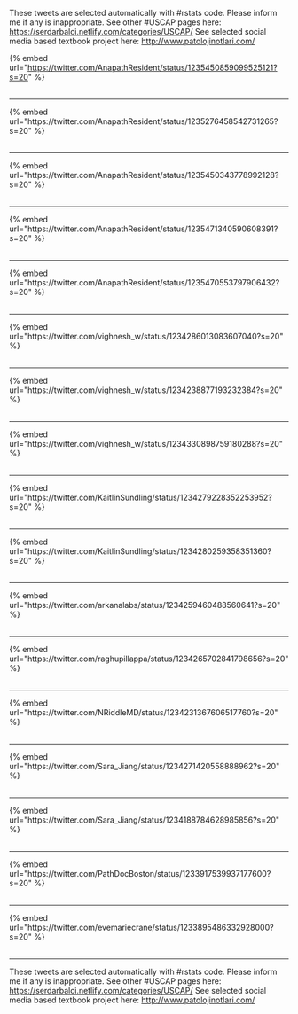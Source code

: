 

These tweets are selected automatically with #rstats code. Please inform me if any is inappropriate.
See other #USCAP pages here: https://serdarbalci.netlify.com/categories/USCAP/ 
See selected social media based textbook project here: http://www.patolojinotlari.com/

{% embed url="https://twitter.com/AnapathResident/status/1235450859099525121?s=20" %}<br>
<br>
<hr>
{% embed url="https://twitter.com/AnapathResident/status/1235276458542731265?s=20" %}<br>
<br>
<hr>
{% embed url="https://twitter.com/AnapathResident/status/1235450343778992128?s=20" %}<br>
<br>
<hr>
{% embed url="https://twitter.com/AnapathResident/status/1235471340590608391?s=20" %}<br>
<br>
<hr>
{% embed url="https://twitter.com/AnapathResident/status/1235470553797906432?s=20" %}<br>
<br>
<hr>
{% embed url="https://twitter.com/vighnesh_w/status/1234286013083607040?s=20" %}<br>
<br>
<hr>
{% embed url="https://twitter.com/vighnesh_w/status/1234238877193232384?s=20" %}<br>
<br>
<hr>
{% embed url="https://twitter.com/vighnesh_w/status/1234330898759180288?s=20" %}<br>
<br>
<hr>
{% embed url="https://twitter.com/KaitlinSundling/status/1234279228352253952?s=20" %}<br>
<br>
<hr>
{% embed url="https://twitter.com/KaitlinSundling/status/1234280259358351360?s=20" %}<br>
<br>
<hr>
{% embed url="https://twitter.com/arkanalabs/status/1234259460488560641?s=20" %}<br>
<br>
<hr>
{% embed url="https://twitter.com/raghupillappa/status/1234265702841798656?s=20" %}<br>
<br>
<hr>
{% embed url="https://twitter.com/NRiddleMD/status/1234231367606517760?s=20" %}<br>
<br>
<hr>
{% embed url="https://twitter.com/Sara_Jiang/status/1234271420558888962?s=20" %}<br>
<br>
<hr>
{% embed url="https://twitter.com/Sara_Jiang/status/1234188784628985856?s=20" %}<br>
<br>
<hr>
{% embed url="https://twitter.com/PathDocBoston/status/1233917539937177600?s=20" %}<br>
<br>
<hr>
{% embed url="https://twitter.com/evemariecrane/status/1233895486332928000?s=20" %}<br>
<br>
<hr>


These tweets are selected automatically with #rstats code. Please inform me if any is inappropriate.
See other #USCAP pages here: https://serdarbalci.netlify.com/categories/USCAP/ 
See selected social media based textbook project here: http://www.patolojinotlari.com/
